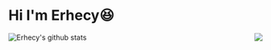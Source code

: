 
# Hi I'm Erhecy😆
<img align="left" src="https://github-readme-stats.vercel.app/api?username=ERHECY&show_icons=true&icon_color=0366d6&bg_color=ffffff&hide_title=true&hide=contribs&include_all_commits=true" alt="Erhecy's github stats"/>
<img align="right" src="https://github-readme-stats.vercel.app/api/top-langs/?bg_color=0000&text_color=888&hide_border=true&username=ERHECY&layout=compact" />

